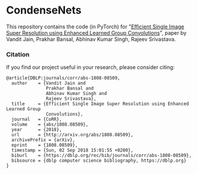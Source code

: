 # CondenseNets

This repository contains the code (in PyTorch) for "[Efficient Single Image Super Resolution using Enhanced Learned Group Convolutions](https://arxiv.org/abs/1808.08509)", paper by Vandit Jain, Prakhar Bansal, Abhinav Kumar Singh, Rajeev Srivastava.

### Citation

If you find our project useful in your research, please consider citing:

```
@article{DBLP:journals/corr/abs-1808-08509,
  author    = {Vandit Jain and
               Prakhar Bansal and
               Abhinav Kumar Singh and
               Rajeev Srivastava},
  title     = {Efficient Single Image Super Resolution using Enhanced Learned Group
               Convolutions},
  journal   = {CoRR},
  volume    = {abs/1808.08509},
  year      = {2018},
  url       = {http://arxiv.org/abs/1808.08509},
  archivePrefix = {arXiv},
  eprint    = {1808.08509},
  timestamp = {Sun, 02 Sep 2018 15:01:55 +0200},
  biburl    = {https://dblp.org/rec/bib/journals/corr/abs-1808-08509},
  bibsource = {dblp computer science bibliography, https://dblp.org}
}
```
